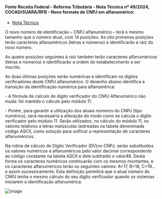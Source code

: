 #### Fonte Receita Federal - Reforma Tributária - Nota Técnica nº 49/2024, COCAD/SUARA/RFB - Novo formato de CNPJ em alfanumérico:
- [Nota Técnica](http://sadd.receita.fazenda.gov.br/sadd-internet/pages/validadocumento.xhtml)
<p>O novo número de identificação – CNPJ alfanumérico – terá o mesmo tamanho que o número atual, com 14 posições. As oito primeiras posições terão caracteres alfanuméricos (letras e números) e identificarão a raiz do novo número. </p>
  <p></p>As quatro posições seguintes à raiz também terão caracteres alfanuméricos (letras e números) e identificarão a ordem do estabelecimento a ser inscrito.</p>
  <p>As duas últimas posições serão numéricas e identificam os dígitos verificadores deste CNPJ alfanumérico. O desenho abaixo identifica a transição da identificação numérica para alfanumérica:</p>
  <p></p>- A fórmula de cálculo do dígito verificador do CNPJ Alfanumérico não muda: foi mantido o cálculo pelo módulo 11.</p>
  <p></p>- Porém, para garantir a utilização dos atuais números do CNPJ (tipo numérico), será necessária a alteração do modo como se calcula o dígito verificador pelo módulo 11. Serão utilizados, no cálculo do módulo 11, os valores relativos a letras maiúsculas lastreadas na tabela denominada código ASCII, como solução para unificar a representação de caracteres alfanuméricos.</p>
<p>Na rotina de cálculo do Dígito Verificador (DV)no CNPJ, serão substituídos os valores numéricos e alfanuméricos pelo valor decimal correspondente ao código constante na tabela ASCII e dele subtraído o valor48. Desta forma os caracteres numéricos continuarão com os mesmos montantes, e os caracteres alfanuméricos terão os seguintes valores: A=17, B=18, C=19… e assim sucessivamente. Esta definição permitirá que o atual número do CNPJ tenha o mesmo cálculo do seu dígito verificador quando os sistemas iniciarem a identificação alfanumérica.</p>

![image](https://github.com/jayronsoares/cnpj_alpha/assets/248106/b0638362-9588-485e-8298-1ac42fd1a211)
